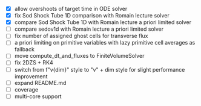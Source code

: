 - [x] allow overshoots of target time in ODE solver
- [x] fix Sod Shock Tube 1D comparison with Romain lecture solver
- [x] compare Sod Shock Tube 1D with Romain lecture a priori limited solver
- [ ] compare sedov1d with Romain lecture a priori limited solver
- [ ] fix number of assigned ghost cells for transverse flux
- [ ] a priori limiting on primitive variables with lazy primitive cell averages as fallback
- [ ] move compute_dt_and_fluxes to FiniteVolumeSolver
- [ ] fix 2DZS + RK4
- [ ] switch from f"v{dim}" style to "v" + dim style for slight performance improvement
- [ ] expand README.md
- [ ] coverage
- [ ] multi-core support
